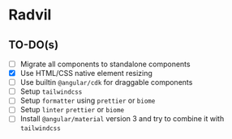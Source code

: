 # Radvil

## TO-DO(s)

- [ ] Migrate all components to standalone components
- [x] Use HTML/CSS native element resizing
- [ ] Use builtin `@angular/cdk` for draggable components
- [ ] Setup `tailwindcss`
- [ ] Setup `formatter` using `prettier` or `biome`
- [ ] Setup `linter` `prettier` or `biome`
- [ ] Install `@angular/material` version 3 and try to combine it with `tailwindcss`
